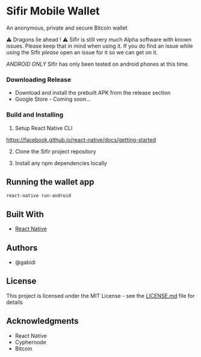 # Sifir Mobile Wallet

An anonymous, private and secure Bitcoin wallet

:warning: Dragons lie ahead ! :warning:
Sifir is still very much Alpha software with known issues. Please keep that in mind when using it. If you do find an issue while using the Sifir *please* open an issue for it so we can get on it.

*ANDROID ONLY* Sifir has only been tested on android phones at this time.

### Downloading Release
- Download and install the prebuilt APK from the release section
- Google Store - Coming soon...
### Build and Installing


1. Setup React Native CLI

https://facebook.github.io/react-native/docs/getting-started

2. Clone the Sifir project repository

3. Install any npm dependencies locally
## Running the wallet app

```
react-native run-android
```

## Built With

- [React Native](https://facebook.github.io/react-native//)

## Authors

- @gabidi 
## License

This project is licensed under the MIT License - see the [LICENSE.md](LICENSE.md) file for details

## Acknowledgments

- React Native
- Cyphernode
- Bitcoin 

